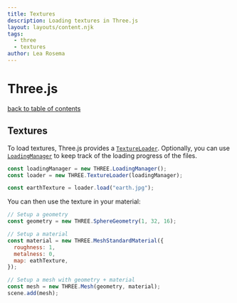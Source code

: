 ```yaml
---
title: Textures
description: Loading textures in Three.js
layout: layouts/content.njk
tags:
  - three
  - textures
author: Lea Rosema
---
```


# Three.js

[back to table of contents](../)

## Textures

To load textures, Three.js provides a [`TextureLoader`](https://threejs.org/docs/index.html#api/en/loaders/TextureLoader). Optionally, you can use [`LoadingManager`](https://threejs.org/docs/index.html#api/en/loaders/managers/LoadingManager) to keep track of the loading progress of the files.

```js
const loadingManager = new THREE.LoadingManager();
const loader = new THREE.TextureLoader(loadingManager);

const earthTexture = loader.load("earth.jpg");
```

You can then use the texture in your material:

```js
// Setup a geometry
const geometry = new THREE.SphereGeometry(1, 32, 16);

// Setup a material
const material = new THREE.MeshStandardMaterial({
  roughness: 1,
  metalness: 0,
  map: eathTexture,
});

// Setup a mesh with geometry + material
const mesh = new THREE.Mesh(geometry, material);
scene.add(mesh);
```
